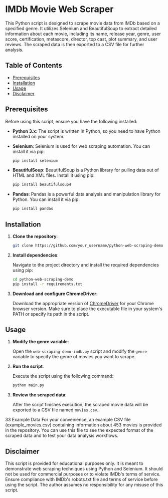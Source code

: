 # IMDb Movie Web Scraper

This Python script is designed to scrape movie data from IMDb based on a specified genre. It utilizes Selenium and BeautifulSoup to extract detailed information about each movie, including its name, release year, genre, user score, certification, metascore, director, top cast, plot summary, and user reviews. The scraped data is then exported to a CSV file for further analysis.

## Table of Contents

- [Prerequisites](#prerequisites)
- [Installation](#installation)
- [Usage](#usage)
- [Disclaimer](#disclaimer)

## Prerequisites

Before using this script, ensure you have the following installed:

- **Python 3.x**: The script is written in Python, so you need to have Python installed on your system.
- **Selenium**: Selenium is used for web scraping automation. You can install it via pip:

  ```bash
  pip install selenium
  ```

- **BeautifulSoup**: BeautifulSoup is a Python library for pulling data out of HTML and XML files. Install it using pip:

  ```bash
  pip install beautifulsoup4
  ```

- **Pandas**: Pandas is a powerful data analysis and manipulation library for Python. You can install it via pip:

  ```bash
  pip install pandas
  ```

## Installation

1. **Clone the repository**:

   ```bash
   git clone https://github.com/your_username/python-web-scraping-demo.git
   ```

2. **Install dependencies**:

   Navigate to the project directory and install the required dependencies using pip:

   ```bash
   cd python-web-scraping-demo
   pip install -r requirements.txt
   ```

3. **Download and configure ChromeDriver**:

   Download the appropriate version of [ChromeDriver](https://chromedriver.chromium.org/downloads) for your Chrome browser version. Make sure to place the executable file in your system's PATH or specify its path in the script.

## Usage

1. **Modify the genre variable**:

   Open the `web-scraping-demo-imdb.py` script and modify the `genre` variable to specify the genre of movies you want to scrape.

2. **Run the script**:

   Execute the script using the following command:

   ```bash
   python main.py
   ```

3. **Review the scraped data**:

   After the script finishes execution, the scraped movie data will be exported to a CSV file named `movies.csv`.

33 Example Data
For your convenience, an example CSV file (example_movies.csv) containing information about 453 movies is provided in the repository. You can use this file to see the expected format of the scraped data and to test your data analysis workflows.

## Disclaimer

This script is provided for educational purposes only. It is meant to demonstrate web scraping techniques using Python and Selenium. It should not be used for commercial purposes or to violate IMDb's terms of service. Ensure compliance with IMDb's robots.txt file and terms of service before using the script. The author assumes no responsibility for any misuse of this script.
